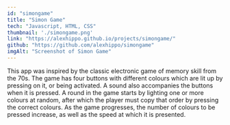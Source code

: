 ```yaml
---
id: "simongame"
title: "Simon Game"
tech: "Javascript, HTML, CSS"
thumbnail: './simongame.png'
link: "https://alexhippo.github.io/projects/simongame/"
github: "https://github.com/alexhippo/simongame"
imgAlt: "Screenshot of Simon Game"
---
```

This app was inspired by the classic electronic game of memory skill from the 70s. The game has four buttons with different colours which are lit up by pressing on it, or being activated. A sound also accompanies the buttons when it is pressed. A round in the game starts by lighting one or more colours at random, after which the player must copy that order by pressing the correct colours. As the game progresses, the number of colours to be pressed increase, as well as the speed at which it is presented.